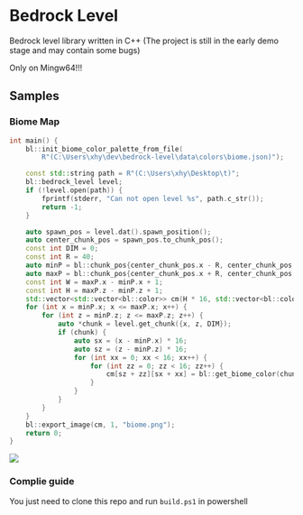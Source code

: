 # Bedrock Level

Bedrock level library written in C++
(The project is still in the early demo stage and may contain some bugs)

Only on Mingw64!!!

## Samples

### Biome Map

```c++
int main() {
    bl::init_biome_color_palette_from_file(
        R"(C:\Users\xhy\dev\bedrock-level\data\colors\biome.json)");

    const std::string path = R"(C:\Users\xhy\Desktop\t)";
    bl::bedrock_level level;
    if (!level.open(path)) {
        fprintf(stderr, "Can not open level %s", path.c_str());
        return -1;
    }

    auto spawn_pos = level.dat().spawn_position();
    auto center_chunk_pos = spawn_pos.to_chunk_pos();
    const int DIM = 0;
    const int R = 40;
    auto minP = bl::chunk_pos{center_chunk_pos.x - R, center_chunk_pos.z - R, DIM};
    auto maxP = bl::chunk_pos{center_chunk_pos.x + R, center_chunk_pos.z + R, DIM};
    const int W = maxP.x - minP.x + 1;
    const int H = maxP.z - minP.z + 1;
    std::vector<std::vector<bl::color>> cm(H * 16, std::vector<bl::color>(W * 16, bl::color()));
    for (int x = minP.x; x <= maxP.x; x++) {
        for (int z = minP.z; z <= maxP.z; z++) {
            auto *chunk = level.get_chunk({x, z, DIM});
            if (chunk) {
                auto sx = (x - minP.x) * 16;
                auto sz = (z - minP.z) * 16;
                for (int xx = 0; xx < 16; xx++) {
                    for (int zz = 0; zz < 16; zz++) {
                        cm[sz + zz][sx + xx] = bl::get_biome_color(chunk->get_top_biome(xx, zz));
                    }
                }
            }
        }
    }
    bl::export_image(cm, 1, "biome.png");
    return 0;
}
```

![](pics/biome.png)


### Complie guide

You just need to clone this repo and run `build.ps1` in powershell